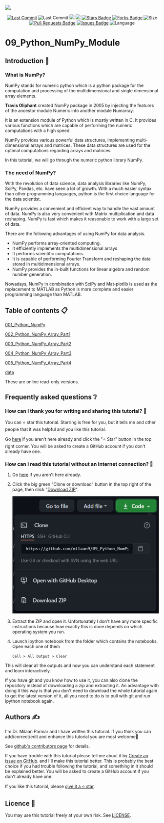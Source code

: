 [![.](https://img.shields.io/static/v1?logo=github&label=maintainer&message=milaan9&color=Red)](https://github.com/milaan9) 
<p align="center"> 
<a href="https://github.com/milaan9"><img src="https://img.shields.io/static/v1?logo=github&label=maintainer&message=milaan9&color=Red" alt="Last Commit"/></a> 
<img src="https://img.shields.io/github/last-commit/milaan9/09_Python_NumPy_Module.svg?colorB=orange&style=flat" alt="Last Commit"/> </a> 
<a href="https://github.com/milaan9/09_Python_NumPy_Module/pulse" alt="Activity"><img src="https://img.shields.io/github/commit-activity/m/milaan9/09_Python_NumPy_Module.svg?colorB=teal&style=flat" /></a> 
<a href="https://hits.seeyoufarm.com"><img src="https://hits.seeyoufarm.com/api/count/incr/badge.svg?url=https%3A%2F%2Fgithub.com%2Fmilaan9%2F09_Python_NumPy_Module&count_bg=%2379C83D&title_bg=%23555555&icon=&icon_color=%23E7E7E7&title=views&edge_flat=false"/></a>
<a href="https://github.com/milaan9/09_Python_NumPy_Module/stargazers"><img src="https://img.shields.io/github/stars/milaan9/09_Python_NumPy_Module" alt="Stars Badge"/></a>
<a href="https://github.com/milaan9/09_Python_NumPy_Module/network/members"><img src="https://img.shields.io/github/forks/milaan9/09_Python_NumPy_Module" alt="Forks Badge"/> </a>
<img src="https://img.shields.io/github/repo-size/milaan9/09_Python_NumPy_Module.svg?colorB=CC66FF&style=flat" alt="Size"/>
<a href="https://github.com/milaan9/09_Python_NumPy_Module/pulls"><img src="https://img.shields.io/github/issues-pr/milaan9/09_Python_NumPy_Module.svg?colorB=yellow&style=flat" alt="Pull Requests Badge"/></a>
<a href="https://github.com/milaan9/09_Python_NumPy_Module/issues"><img src="https://img.shields.io/github/issues/milaan9/09_Python_NumPy_Module.svg?colorB=yellow&style=flat" alt="Issues Badge"/></a>
<img src="https://img.shields.io/github/languages/top/milaan9/09_Python_NumPy_Module.svg?colorB=EA4335&style=flat" alt="Language"/> </a> 
</p> 
<!--<img src="https://badges.pufler.dev/contributors/milaan9/01_Python_Introduction?size=50&padding=5&bots=true" alt="milaan9"/>-->
 
 

# 09_Python_NumPy_Module

## Introduction 👋

### What is NumPy?
NumPy stands for numeric python which is a python package for the computation and processing of the multidimensional and single dimensional array elements.

**Travis Oliphant** created NumPy package in 2005 by injecting the features of the ancestor module Numeric into another module Numarray.

It is an extension module of Python which is mostly written in C. It provides various functions which are capable of performing the numeric computations with a high speed.

NumPy provides various powerful data structures, implementing multi-dimensional arrays and matrices. These data structures are used for the optimal computations regarding arrays and matrices.

In this tutorial, we will go through the numeric python library NumPy.

### The need of NumPy?
With the revolution of data science, data analysis libraries like NumPy, SciPy, Pandas, etc. have seen a lot of growth. With a much easier syntax than other programming languages, python is the first choice language for the data scientist.

NumPy provides a convenient and efficient way to handle the vast amount of data. NumPy is also very convenient with Matrix multiplication and data reshaping. NumPy is fast which makes it reasonable to work with a large set of data.

There are the following advantages of using NumPy for data analysis.

* NumPy performs array-oriented computing.
* It efficiently implements the multidimensional arrays.
* It performs scientific computations.
* It is capable of performing Fourier Transform and reshaping the data stored in multidimensional arrays.
* NumPy provides the in-built functions for linear algebra and random number generation.

Nowadays, NumPy in combination with SciPy and Mat-plotlib is used as the replacement to MATLAB as Python is more complete and easier programming language than MATLAB.


## Table of contents 📋


[001_Python_NumPy](https://github.com/milaan9/09_Python_NumPy_Module/blob/main/001_Python_NumPy.ipynb)


[002_Python_NumPy_Array_Part1](https://github.com/milaan9/09_Python_NumPy_Module/blob/main/002_Python_NumPy_Array_Part1.ipynb)


[003_Python_NumPy_Array_Part2](https://github.com/milaan9/09_Python_NumPy_Module/blob/main/003_Python_NumPy_Array_Part2.ipynb)


[004_Python_NumPy_Array_Part3](https://github.com/milaan9/09_Python_NumPy_Module/blob/main/004_Python_NumPy_Array_Part3.ipynb)


[005_Python_NumPy_Array_Part4](https://github.com/milaan9/09_Python_NumPy_Module/blob/main/005_Python_NumPy_Array_Part4.ipynb)


[data](https://github.com/milaan9/09_Python_NumPy_Module/blob/main/data.txt)



These are online read-only versions.


## Frequently asked questions ❔

### How can I thank you for writing and sharing this tutorial? 🌷

You can ⭐ star this tutorial. Starring is free for you, but it tells me and other people that it was helpful and you like this tutorial.

Go [here](https://github.com/milaan9/09_Python_NumPy_Module) if you aren't here already and click the "⭐ Star" button in the top right corner. You will be asked to create a GitHub account if you don't already have one.

### How can I read this tutorial without an Internet connection? 🤔

1. Go [here](https://github.com/milaan9/09_Python_NumPy_Module) if you aren't here already.
    
2. Click the big green "Clone or download" button in the top right of the page, then click "[Download ZIP](https://github.com/milaan9/09_Python_NumPy_Module/archive/refs/heads/main.zip)".

    ![Download ZIP](img/dnld_rep.png)

3. Extract the ZIP and open it. Unfortunately I don't have any more specific instructions because how exactly this is done depends on which operating system you run.
    
4. Launch ipython notebook from the folder which contains the notebooks. Open each one of them
  
    `Cell > All Output > Clear`
    
This will clear all the outputs and now you can understand each statement and learn interactively.

If you have git and you know how to use it, you can also clone the repository instead of downloading a zip and extracting it. An advantage with doing it this way is that you don't need to download the whole tutorial again to get the latest version of it, all you need to do is to pull with git and run ipython notebook again.


## Authors ✍️

I'm Dr. Milaan Parmar and I have written this tutorial. If you think you can add/correct/edit and enhance this tutorial you are most welcome🙏

See [github's contributors page](https://github.com/milaan9/09_Python_NumPy_Module/graphs/contributors) for details.

If you have trouble with this tutorial please tell me about it by [Create an issue on GitHub](https://github.com/milaan9/11_Python_Matplotlib_Module/issues/new). and I'll make this tutorial better. This is probably the best choice if you had trouble following the tutorial, and something in it should be explained better. You will be asked to create a GitHub account if you don't already have one.

If you like this tutorial, please [give it a ⭐ star](https://github.com/milaan9/09_Python_NumPy_Module).


## Licence 📜

You may use this tutorial freely at your own risk. See [LICENSE](./LICENSE).
